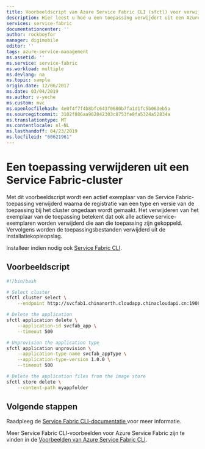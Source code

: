 ```yaml
---
title: Voorbeeldscript van Azure Service Fabric CLI (sfctl) voor verwijderen van toepassing
description: Hier leest u hoe u een toepassing verwijdert uit een Azure Service Fabric-cluster met behulp van de Azure Service Fabric-CLI
services: service-fabric
documentationcenter: ''
author: rockboyfor
manager: digimobile
editor: ''
tags: azure-service-management
ms.assetid: ''
ms.service: service-fabric
ms.workload: multiple
ms.devlang: na
ms.topic: sample
origin.date: 12/06/2017
ms.date: 03/04/2019
ms.author: v-yeche
ms.custom: mvc
ms.openlocfilehash: 4e0f4f7f4b8bfc643f0680b7fa1d1fc5b063eb5a
ms.sourcegitcommit: 3102f886aa962842303c8753fe8fa5324a52834a
ms.translationtype: MT
ms.contentlocale: nl-NL
ms.lasthandoff: 04/23/2019
ms.locfileid: "60621961"
---
```

# <a name="remove-an-application-from-a-service-fabric-cluster"></a>Een toepassing verwijderen uit een Service Fabric-cluster

Met dit voorbeeldscript wordt een actief exemplaar van de Service Fabric-toepassing verwijderd waarna de registratie van een type en versie van de toepassing bij het cluster ongedaan wordt gemaakt.  Het verwijderen van het exemplaar van de toepassing betekent dat ook alle actieve service-exemplaren worden verwijderd die aan die toepassing zijn gekoppeld. Vervolgens worden de toepassingsbestanden verwijderd uit de installatiekopieopslag. 

Installeer indien nodig ook [Service Fabric CLI](../service-fabric-cli.md).

## <a name="sample-script"></a>Voorbeeldscript

```sh
#!/bin/bash

# Select cluster
sfctl cluster select \
    --endpoint http://svcfab1.chinanorth.cloudapp.chinacloudapi.cn:19080

# Delete the application
sfctl application delete \
    --application-id svcfab_app \
    --timeout 500

# Unprovision the application type
sfctl application unprovision \
    --application-type-name svcfab_appType \
    --application-type-version 1.0.0 \
    --timeout 500

# Delete the application files from the image store
sfctl store delete \
    --content-path myappfolder
```

## <a name="next-steps"></a>Volgende stappen

Raadpleeg de [Service Fabric CLI-documentatie ](../service-fabric-cli.md)voor meer informatie.

Meer Service Fabric CLI-voorbeelden voor Azure Service Fabric zijn te vinden in de [Voorbeelden van Azure Service Fabric CLI](../samples-cli.md).

<!--Update_Description: update meta properties, update link -->